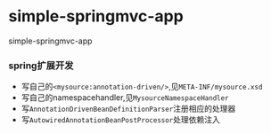 # simple-springmvc-app
simple-springmvc-app

### spring扩展开发

* 写自己的`<mysource:annotation-driven/>`,见`META-INF/mysource.xsd`
* 写自己的namespacehandler,见`MysourceNamespaceHandler`
* 写`AnnotationDrivenBeanDefinitionParser`注册相应的处理器
* 写`AutowiredAnnotationBeanPostProcessor`处理依赖注入

